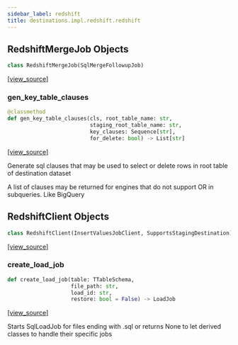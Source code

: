 ```yaml
---
sidebar_label: redshift
title: destinations.impl.redshift.redshift
---
```


## RedshiftMergeJob Objects

```python
class RedshiftMergeJob(SqlMergeFollowupJob)
```

[[view_source]](https://github.com/dlt-hub/dlt/blob/9857029af018a582dd24da4070562f58bb7e9fc5/dlt/destinations/impl/redshift/redshift.py#L199)

### gen\_key\_table\_clauses

```python
@classmethod
def gen_key_table_clauses(cls, root_table_name: str,
                          staging_root_table_name: str,
                          key_clauses: Sequence[str],
                          for_delete: bool) -> List[str]
```

[[view_source]](https://github.com/dlt-hub/dlt/blob/9857029af018a582dd24da4070562f58bb7e9fc5/dlt/destinations/impl/redshift/redshift.py#L201)

Generate sql clauses that may be used to select or delete rows in root table of destination dataset

A list of clauses may be returned for engines that do not support OR in subqueries. Like BigQuery

## RedshiftClient Objects

```python
class RedshiftClient(InsertValuesJobClient, SupportsStagingDestination)
```

[[view_source]](https://github.com/dlt-hub/dlt/blob/9857029af018a582dd24da4070562f58bb7e9fc5/dlt/destinations/impl/redshift/redshift.py#L223)

### create\_load\_job

```python
def create_load_job(table: TTableSchema,
                    file_path: str,
                    load_id: str,
                    restore: bool = False) -> LoadJob
```

[[view_source]](https://github.com/dlt-hub/dlt/blob/9857029af018a582dd24da4070562f58bb7e9fc5/dlt/destinations/impl/redshift/redshift.py#L257)

Starts SqlLoadJob for files ending with .sql or returns None to let derived classes to handle their specific jobs


